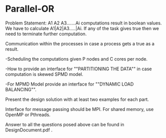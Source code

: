# Parallel-OR  

Problem Statement: 
A1 A2 A3.......Ai computations result in boolean values.
  We have to calculate A1|A2|A3.....|Ai.
  If any of the task gives true then we need to terminate further computation.

Communication within the processes in case a process gets a true as a result.

  -Scheduling the computations given P nodes and C cores per node.

  -How to provide an interface for ""PARTITIONING THE DATA"" in case computation
   is skewed SPMD model.

  -For MPMD Model provide an interface for ""DYNAMIC LOAD BALANCING"".


  Present the design solution with at least two examples for each part.

  Interface for message passing should be MPI.
  For shared memory, use OpenMP or Pthreads.

Answer to all the questions posed above can be found in DesignDocument.pdf .
